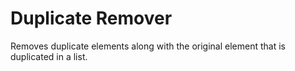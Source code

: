 # Duplicate Remover
Removes duplicate elements along with the original element that is duplicated in a list.
